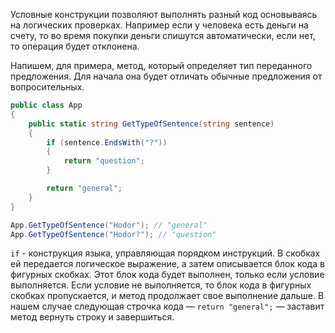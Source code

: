 
Условные конструкции позволяют выполнять разный код основываясь на логических проверках. Например если у человека есть деньги на счету, то во время покупки деньги спишутся автоматически, если нет, то операция будет отклонена.

Напишем, для примера, метод, который определяет тип переданного предложения. Для начала она будет отличать обычные предложения от вопросительных.

```cs
public class App
{
    public static string GetTypeOfSentence(string sentence)
    {
        if (sentence.EndsWith("?"))
        {
            return "question";
        }

        return "general";
    }
}

App.GetTypeOfSentence("Hodor"); // "general"
App.GetTypeOfSentence("Hodor?"); // "question"
```

`if` - конструкция языка, управляющая порядком инструкций. В скобках ей передается логическое выражение, а затем описывается блок кода в фигурных скобках. Этот блок кода будет выполнен, только если условие выполняется. Если условие не выполняется, то блок кода в фигурных скобках пропускается, и метод продолжает свое выполнение дальше. В нашем случае следующая строчка кода — `return "general";` — заставит метод вернуть строку и завершиться.
